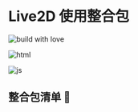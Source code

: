 # Live2D 使用整合包

![build with love](https://forthebadge.com/images/badges/built-with-love.svg)

![html](https://forthebadge.com/images/badges/uses-html.svg)

![js](https://forthebadge.com/images/badges/made-with-javascript.svg)

## 整合包清单 🧾


